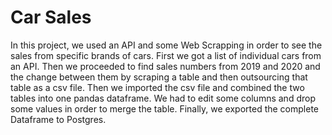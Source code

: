 # Car Sales
In this project, we used an API and some Web Scrapping in order to see the sales from specific brands of cars. First we got a list of individual cars from an API. Then we proceeded to find sales numbers from 2019 and 2020 and the change between them by scraping a table and then outsourcing that table as a csv file. Then we imported the csv file and combined the two tables into one pandas dataframe. We had to edit some columns and drop some values in order to merge the table. Finally, we exported the complete Dataframe to Postgres.
